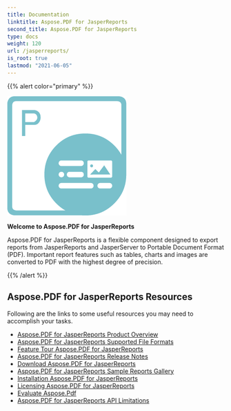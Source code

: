```yaml
---
title: Documentation
linktitle: Aspose.PDF for JasperReports
second_title: Aspose.PDF for JasperReports
type: docs
weight: 120
url: /jasperreports/
is_root: true
lastmod: "2021-06-05"
---
```


{{% alert color="primary" %}}

![todo:image_alt_text](aspose_pdf-for-jasperreports.png)

**Welcome to Aspose.PDF for JasperReports**

Aspose.PDF for JasperReports is a flexible component designed to export reports from JasperReports and JasperServer to Portable Document Format (PDF). Important report features such as tables, charts and images are converted to PDF with the highest degree of precision.

{{% /alert %}}

## **Aspose.PDF for JasperReports Resources**

Following are the links to some useful resources you may need to accomplish your tasks.

- [Aspose.PDF for JasperReports Product Overview](/pdf/jasperreports/product-overview/)
- [Aspose.PDF for JasperReports Supported File Formats](/pdf/jasperreports/supported-file-formats/)
- [Feature Tour Aspose.PDF for JasperReports](/pdf/jasperreports/feature-tour/)
- [Aspose.PDF for JasperReports Release Notes](https://releases.aspose.com/pdf/jassperreport/release-notes/)
- [Download Aspose.PDF for JasperReports](https://releases.aspose.com/pdf/jassperreport/)
- [Aspose.PDF for JasperReports Sample Reports Gallery](/pdf/jasperreports/sample-reports-gallery/)
- [Installation Aspose.PDF for JasperReports](/pdf/jasperreports/installation/)
- [Licensing Aspose.PDF for JasperReports](/pdf/jasperreports/licensing/)
- [Evaluate Aspose.Pdf](/pdf/jasperreports/evaluate-aspose-pdf/)
- [Aspose.PDF for JasperReports  API Limitations](/pdf/jasperreports/api-limitations/)

